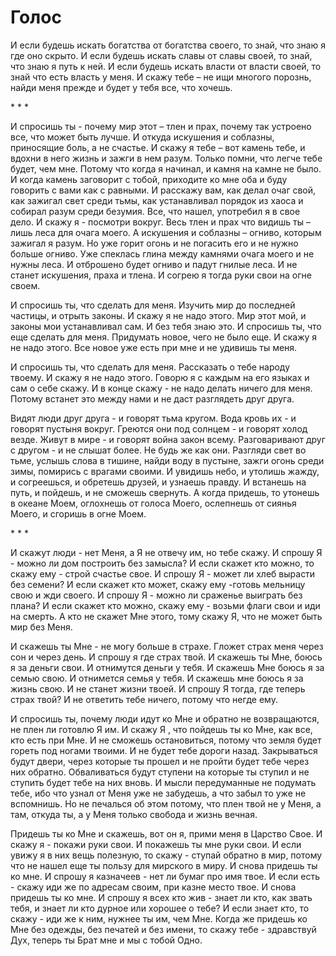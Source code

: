 ﻿# Голос

И если будешь искать богатства от богатства своего, то знай, что знаю я где оно скрыто. И если будешь искать славы от славы своей, то знай, что знаю я путь к ней. И если будешь искать власти от власти своей, то знай что есть власть у меня. И скажу тебе – не ищи многого порознь, найди меня прежде и будет у тебя все, что хочешь.


\* \* \*
  

И спросишь ты - почему мир этот – тлен и прах, почему так устроено все, что может быть лучше. И откуда искушения и соблазны, приносящие боль, а не счастье. И скажу я тебе – вот камень тебе, и вдохни в него жизнь и зажги в нем разум. Только помни, что легче тебе будет, чем мне. Потому что когда я начинал, и камня на камне не было. И когда камень заговорит с тобой, приходите ко мне оба и буду говорить с вами как с равными. И расскажу вам, как делал очаг свой, как зажигал свет среди тьмы, как устанавливал порядок из хаоса и собирал разум среди безумия. Все, что нашел, употребил я в свое дело. И скажу я - посмотри вокруг. Весь тлен и прах что видишь ты – лишь леса для очага моего. А искушения и соблазны – огниво, которым зажигал я разум. Но уже горит огонь и не погасить его и не нужно больше огниво. Уже спеклась глина между камнями очага моего и не нужны леса. И отброшено будет огниво и падут гнилые леса. И не станет искушения, праха и тлена. И согрею я тогда руки свои на огне своем.

И спросишь ты, что сделать для меня. Изучить мир до последней частицы, и отрыть законы. И скажу я не надо этого. Мир этот мой, и законы мои устанавливал сам. И без тебя знаю это. И спросишь ты, что еще сделать для меня. Придумать новое, чего не было еще. И скажу я не надо этого. Все новое уже есть при мне и не удивишь ты меня.

И спросишь ты, что сделать для меня. Рассказать о тебе народу твоему. И скажу я не надо этого. Говорю я с каждым на его языках и сам о себе скажу. И в конце скажу - не надо делать ничего для меня. Потому встанет это между нами и не даст разглядеть друг друга. 

Видят люди друг друга - и говорят тьма кругом. Вода кровь их - и говорят пустыня вокруг. Греются они под солнцем - и говорят холод везде. Живут в мире - и говорят война закон всему. Разговаривают друг с другом - и не слышат более. Не будь же как они. Разгляди свет во тьме, услышь слова в тишине, найди воду в пустыне, зажги огонь среди зимы, помирись с врагами своими. И увидишь небо, и утолишь жажду, и согреешься, и обретешь друзей, и узнаешь правду. И встанешь на путь, и пойдешь, и не сможешь свернуть. А когда придешь, то утонешь в океане Моем, оглохнешь от голоса Моего, ослепнешь от сиянья Моего, и сгоришь в огне Моем.


\* \* \*
  

И скажут люди - нет Меня, а Я не отвечу им, но тебе скажу. И спрошу Я - можно ли дом построить без замысла? И если скажет кто можно, то скажу ему - строй счастье свое. И спрошу Я - может ли хлеб вырасти без семени? И если скажет кто может, скажу ему -готовь мельницу свою и жди своего. И спрошу Я - можно ли сраженье выиграть без плана? И если скажет кто можно, скажу ему - возьми флаги свои и иди на смерть. А кто не скажет Мне этого, тому скажу Я, что не может быть мир без Меня.

И скажешь ты Мне - не могу больше в страхе. Гложет страх меня через сон и через день. И спрошу я где страх твой. И скажешь ты Мне, боюсь я за деньги свои. И отнимутся деньги у тебя. И скажешь Мне боюсь я за семью свою. И отнимется семья у тебя. И скажешь мне боюсь я за жизнь свою. И не станет жизни твоей. И спрошу Я тогда, где теперь страх твой? И не ответить тебе ничего, потому что негде ему.

И спросишь ты, почему люди идут ко Мне и обратно не возвращаются, не плен ли готовлю Я им. И скажу Я , что пойдешь ты ко Мне, как все, кто есть при Мне. И не сможешь остановиться, потому что земля будет гореть под ногами твоими. И не будет тебе дороги назад. Закрываться будут двери, через которые ты прошел и не пройти будет тебе через них обратно. Обваливаться будут ступени на которые ты ступил и не ступить будет тебе на них вновь. И мысли передуманные не подумать тебе, ибо что узнал от Меня уже не забудешь, а что забыл то уже не вспомнишь. Но не печалься об этом потому, что плен твой не у Меня, а там, откуда ты, а у Меня только свобода и жизнь вечная.

Придешь ты ко Мне и скажешь, вот он я, прими меня в Царство Свое. И скажу я - покажи руки свои. И покажешь ты мне руки свои. И если увижу я в них вещь полезную, то скажу - ступай обратно в мир, потому что не нашел еще ты пользу для мирского в миру. И снова придешь ты ко мне. И спрошу я казначеев - нет ли бумаг про имя твое. И если есть - скажу иди же по адресам своим, при казне место твое. И снова придешь ты ко мне. И спрошу я всех кто жив - знает ли кто, как звать тебя, и знает ли кто дурное или хорошее о тебе? И если знает кто, то скажу - иди же к ним, нужнее ты им, чем Мне. Когда же придешь ко Мне без одежды, без печатей и без имени, то скажу тебе - здравствуй Дух, теперь ты Брат мне и мы с тобой Одно.

